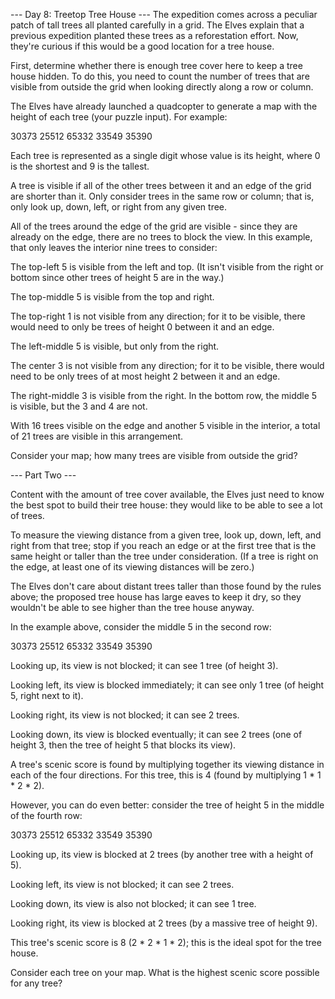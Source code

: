 --- Day 8: Treetop Tree House ---
The expedition comes across a peculiar patch of tall trees all planted carefully
in a grid. The Elves explain that a previous expedition planted these trees as a
reforestation effort. Now, they're curious if this would be a good location for
a tree house.

First, determine whether there is enough tree cover here to keep a tree house
hidden. To do this, you need to count the number of trees that are visible from
outside the grid when looking directly along a row or column.

The Elves have already launched a quadcopter to generate a map with the height
of each tree (your puzzle input). For example:

30373
25512
65332
33549
35390

Each tree is represented as a single digit whose value is its height, where 0 is
the shortest and 9 is the tallest.

A tree is visible if all of the other trees between it and an edge of the grid
are shorter than it. Only consider trees in the same row or column; that is,
only look up, down, left, or right from any given tree.

All of the trees around the edge of the grid are visible - since they are
already on the edge, there are no trees to block the view. In this example, that
only leaves the interior nine trees to consider:

The top-left 5 is visible from the left and top. (It isn't visible from the
right or bottom since other trees of height 5 are in the way.)

The top-middle 5 is visible from the top and right.

The top-right 1 is not visible from any direction; for it to be visible, there
would need to only be trees of height 0 between it and an edge.

The left-middle 5 is visible, but only from the right.

The center 3 is not visible from any direction; for it to be visible, there
would need to be only trees of at most height 2 between it and an edge.

The right-middle 3 is visible from the right.
In the bottom row, the middle 5 is visible, but the 3 and 4 are not.

With 16 trees visible on the edge and another 5 visible in the interior, a total of 21 trees are visible in this arrangement.

Consider your map; how many trees are visible from outside the grid?

--- Part Two ---

Content with the amount of tree cover available, the Elves just need to know the
best spot to build their tree house: they would like to be able to see a lot of
trees.

To measure the viewing distance from a given tree, look up, down, left, and
right from that tree; stop if you reach an edge or at the first tree that is the
same height or taller than the tree under consideration. (If a tree is right on
the edge, at least one of its viewing distances will be zero.)

The Elves don't care about distant trees taller than those found by the rules
above; the proposed tree house has large eaves to keep it dry, so they wouldn't
be able to see higher than the tree house anyway.

In the example above, consider the middle 5 in the second row:

30373
25512
65332
33549
35390

Looking up, its view is not blocked; it can see 1 tree (of height 3).

Looking left, its view is blocked immediately; it can see only 1 tree (of height
5, right next to it).

Looking right, its view is not blocked; it can see 2 trees.

Looking down, its view is blocked eventually; it can see 2 trees (one of height
3, then the tree of height 5 that blocks its view).

A tree's scenic score is found by multiplying together its viewing distance in
each of the four directions. For this tree, this is 4 (found by multiplying 1 *
1 * 2 * 2).

However, you can do even better: consider the tree of height 5 in the middle of
the fourth row:

30373
25512
65332
33549
35390

Looking up, its view is blocked at 2 trees (by another tree with a height of 5).

Looking left, its view is not blocked; it can see 2 trees.

Looking down, its view is also not blocked; it can see 1 tree.

Looking right, its view is blocked at 2 trees (by a massive tree of height 9).

This tree's scenic score is 8 (2 * 2 * 1 * 2); this is the ideal spot for the
tree house.

Consider each tree on your map. What is the highest scenic score possible for
any tree?
